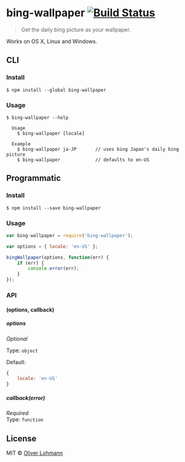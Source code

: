 # bing-wallpaper [![Build Status](https://secure.travis-ci.org/olohmann/bing-wallpaper.png?branch=master)](https://travis-ci.org/olohmann/bing-wallpaper)

> Get the daily bing picture as your wallpaper.

Works on OS X, Linux and Windows.


## CLI

### Install

```
$ npm install --global bing-wallpaper
```

### Usage

```
$ bing-wallpaper --help

  Usage
    $ bing-wallpaper [locale]

  Example
    $ bing-wallpaper ja-JP       // uses bing Japan's daily bing picture
    $ bing-wallpaper             // defaults to en-US  
```


## Programmatic

### Install

```
$ npm install --save bing-wallpaper
```

### Usage

```js
var bing-wallpaper = require('bing-wallpaper');

var options = { locale: 'en-US' };

bingWallpaper(options, function(err) {
    if (err) {
        console.error(err);
    }
});
```

### API

#### (options, callback)

##### options
*Optional*

Type: `object`

Default:
```js
{
    locale: 'en-US'
}
```

##### callback(error)

*Required*  
Type: `function`

## License

MIT © [Oliver Lohmann](http://oliver-lohmann.me)

